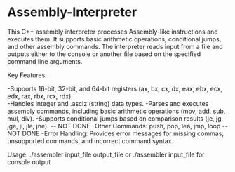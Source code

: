 # Assembly-Interpreter
This C++ assembly interpreter processes Assembly-like instructions and executes them. It supports basic arithmetic operations, conditional jumps, 
and other assembly commands. The interpreter reads input from a file and outputs either to the console or another file based on the specified command line arguments.

Key Features:

-Supports 16-bit, 32-bit, and 64-bit registers (ax, bx, cx, dx, eax, ebx, ecx, edx, rax, rbx, rcx, rdx).  
-Handles integer and .asciz (string) data types.
-Parses and executes assembly commands, including basic arithmetic operations (mov, add, sub, mul, div).
-Supports conditional jumps based on comparison results (je, jg, jge, jl, jle, jne). -- NOT DONE
-Other Commands:  push, pop, lea, jmp, loop -- NOT DONE
-Error Handling: Provides error messages for missing commas, unsupported commands, and incorrect command syntax.

Usage: ./assembler input_file output_file or ./assembler input_file for console output
